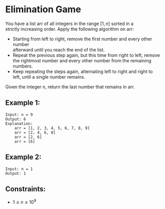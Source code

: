 # Elimination Game

You have a list arr of all integers in the range $[1, n]$ sorted in a  
strictly increasing order. Apply the following algorithm on arr:

* Starting from left to right, remove the first number and every other number  
afterward until you reach the end of the list.
* Repeat the previous step again, but this time from right to left, remove  
the rightmost number and every other number from the remaining numbers.
* Keep repeating the steps again, alternating left to right and right to  
left, until a single number remains.

Given the integer n, return the last number that remains in arr.

 

## Example 1:

    Input: n = 9
    Output: 6
    Explanation:
        arr = [1, 2, 3, 4, 5, 6, 7, 8, 9]
        arr = [2, 4, 6, 8]
        arr = [2, 6]
        arr = [6]

## Example 2:

    Input: n = 1
    Output: 1
    
    
    
## Constraints:

* $1 \le n \le 10^9$

